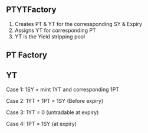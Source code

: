 ## PTYTFactory

1. Creates PT & YT for the corressponding SY & Expiry
2. Assigns YT for corresponding PT
3. YT is the Yield stripping pool

## PT Factory

## YT

Case 1: 1SY = mint 1YT and corresponding 1PT

Case 2: 1YT + 1PT = 1SY (Before expiry)

Case 3: 1YT = 0 (untradable at expiry)

Case 4: 1PT = 1SY (at expiry)
